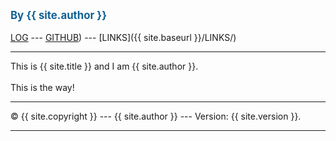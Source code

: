 ---
---
<span style="color:rgb(16, 97, 148); font-weight:bold; font-size:larger;">By {{ site.author }}</span>
<br><br>
[LOG]((TXT/mylog.txt)) ---
[GITHUB](https://eruzetaien.github.io/os222/)) ---
[LINKS]({{ site.baseurl }}/LINKS/) 
<br>
<hr>
This is {{ site.title }} and I am {{ site.author }}.
<br><br>
This is the way!
<br>
<hr>
&copy; {{ site.copyright }} --- {{ site.author }} --- Version: {{ site.version }}.
<hr>
<br>
